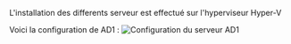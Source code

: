 L'installation des differents serveur est effectué sur l'hyperviseur Hyper-V

Voici la configuration de AD1 :
![Configuration du serveur AD1](Projet-Admin-Sys-WindowsServer2019/Screenshot/creationAD1.png)
